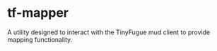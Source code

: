 tf-mapper
=========

A utility designed to interact with the TinyFugue mud client to provide mapping functionality.